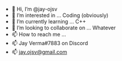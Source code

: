 - 👋 Hi, I’m @jay-ojsv
- 👀 I’m interested in ... Coding (obviously)
- 🌱 I’m currently learning ... C++
- 💞️ I’m looking to collaborate on ... Whatever
- 📫 How to reach me ... 
- 📫 Jay Verma#7883 on Discord
- 📫 jay.ojsv@gmail.com


<!---
jay-ojsv/jay-ojsv is a ✨ special ✨ repository because its `README.md` (this file) appears on your GitHub profile.
You can click the Preview link to take a look at your changes.
--->
